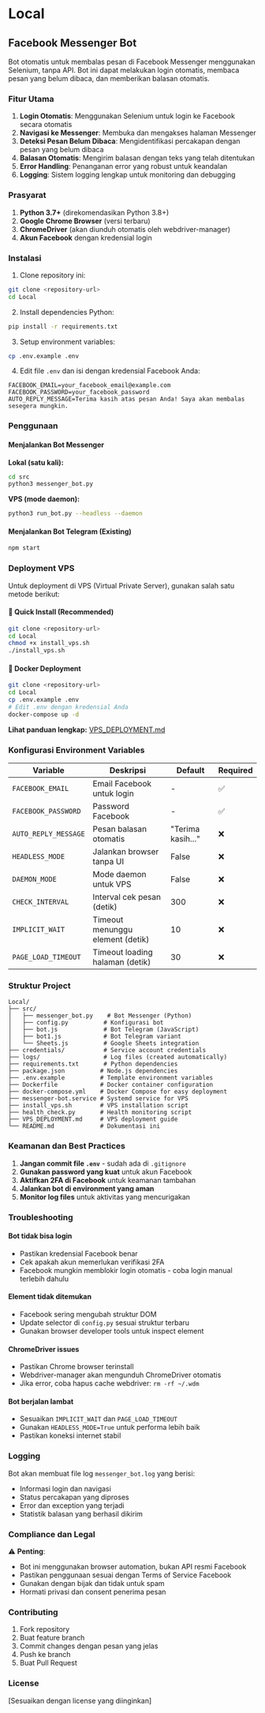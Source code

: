 # Local

## Facebook Messenger Bot

Bot otomatis untuk membalas pesan di Facebook Messenger menggunakan Selenium, tanpa API. Bot ini dapat melakukan login otomatis, membaca pesan yang belum dibaca, dan memberikan balasan otomatis.

### Fitur Utama

1. **Login Otomatis**: Menggunakan Selenium untuk login ke Facebook secara otomatis
2. **Navigasi ke Messenger**: Membuka dan mengakses halaman Messenger
3. **Deteksi Pesan Belum Dibaca**: Mengidentifikasi percakapan dengan pesan yang belum dibaca
4. **Balasan Otomatis**: Mengirim balasan dengan teks yang telah ditentukan
5. **Error Handling**: Penanganan error yang robust untuk keandalan
6. **Logging**: Sistem logging lengkap untuk monitoring dan debugging

### Prasyarat

1. **Python 3.7+** (direkomendasikan Python 3.8+)
2. **Google Chrome Browser** (versi terbaru)
3. **ChromeDriver** (akan diunduh otomatis oleh webdriver-manager)
4. **Akun Facebook** dengan kredensial login

### Instalasi

1. Clone repository ini:
```bash
git clone <repository-url>
cd Local
```

2. Install dependencies Python:
```bash
pip install -r requirements.txt
```

3. Setup environment variables:
```bash
cp .env.example .env
```

4. Edit file `.env` dan isi dengan kredensial Facebook Anda:
```env
FACEBOOK_EMAIL=your_facebook_email@example.com
FACEBOOK_PASSWORD=your_facebook_password
AUTO_REPLY_MESSAGE=Terima kasih atas pesan Anda! Saya akan membalas sesegera mungkin.
```

### Penggunaan

#### Menjalankan Bot Messenger

**Lokal (satu kali):**
```bash
cd src
python3 messenger_bot.py
```

**VPS (mode daemon):**
```bash
python3 run_bot.py --headless --daemon
```

#### Menjalankan Bot Telegram (Existing)

```bash
npm start
```

### Deployment VPS

Untuk deployment di VPS (Virtual Private Server), gunakan salah satu metode berikut:

#### 🚀 Quick Install (Recommended)
```bash
git clone <repository-url>
cd Local
chmod +x install_vps.sh
./install_vps.sh
```

#### 🐳 Docker Deployment
```bash
git clone <repository-url>
cd Local
cp .env.example .env
# Edit .env dengan kredensial Anda
docker-compose up -d
```

**Lihat panduan lengkap:** [VPS_DEPLOYMENT.md](VPS_DEPLOYMENT.md)

### Konfigurasi Environment Variables

| Variable | Deskripsi | Default | Required |
|----------|-----------|---------|----------|
| `FACEBOOK_EMAIL` | Email Facebook untuk login | - | ✅ |
| `FACEBOOK_PASSWORD` | Password Facebook | - | ✅ |
| `AUTO_REPLY_MESSAGE` | Pesan balasan otomatis | "Terima kasih..." | ❌ |
| `HEADLESS_MODE` | Jalankan browser tanpa UI | False | ❌ |
| `DAEMON_MODE` | Mode daemon untuk VPS | False | ❌ |
| `CHECK_INTERVAL` | Interval cek pesan (detik) | 300 | ❌ |
| `IMPLICIT_WAIT` | Timeout menunggu element (detik) | 10 | ❌ |
| `PAGE_LOAD_TIMEOUT` | Timeout loading halaman (detik) | 30 | ❌ |

### Struktur Project

```
Local/
├── src/
│   ├── messenger_bot.py    # Bot Messenger (Python)
│   ├── config.py          # Konfigurasi bot
│   ├── bot.js             # Bot Telegram (JavaScript)
│   ├── bot1.js            # Bot Telegram variant
│   └── Sheets.js          # Google Sheets integration
├── credentials/           # Service account credentials
├── logs/                  # Log files (created automatically)
├── requirements.txt       # Python dependencies
├── package.json          # Node.js dependencies
├── .env.example          # Template environment variables
├── Dockerfile            # Docker container configuration
├── docker-compose.yml    # Docker Compose for easy deployment
├── messenger-bot.service # Systemd service for VPS
├── install_vps.sh        # VPS installation script
├── health_check.py       # Health monitoring script
├── VPS_DEPLOYMENT.md     # VPS deployment guide
└── README.md             # Dokumentasi ini
```

### Keamanan dan Best Practices

1. **Jangan commit file `.env`** - sudah ada di `.gitignore`
2. **Gunakan password yang kuat** untuk akun Facebook
3. **Aktifkan 2FA di Facebook** untuk keamanan tambahan
4. **Jalankan bot di environment yang aman**
5. **Monitor log files** untuk aktivitas yang mencurigakan

### Troubleshooting

#### Bot tidak bisa login
- Pastikan kredensial Facebook benar
- Cek apakah akun memerlukan verifikasi 2FA
- Facebook mungkin memblokir login otomatis - coba login manual terlebih dahulu

#### Element tidak ditemukan
- Facebook sering mengubah struktur DOM
- Update selector di `config.py` sesuai struktur terbaru
- Gunakan browser developer tools untuk inspect element

#### ChromeDriver issues
- Pastikan Chrome browser terinstall
- Webdriver-manager akan mengunduh ChromeDriver otomatis
- Jika error, coba hapus cache webdriver: `rm -rf ~/.wdm`

#### Bot berjalan lambat
- Sesuaikan `IMPLICIT_WAIT` dan `PAGE_LOAD_TIMEOUT`
- Gunakan `HEADLESS_MODE=True` untuk performa lebih baik
- Pastikan koneksi internet stabil

### Logging

Bot akan membuat file log `messenger_bot.log` yang berisi:
- Informasi login dan navigasi
- Status percakapan yang diproses
- Error dan exception yang terjadi
- Statistik balasan yang berhasil dikirim

### Compliance dan Legal

⚠️ **Penting**: 
- Bot ini menggunakan browser automation, bukan API resmi Facebook
- Pastikan penggunaan sesuai dengan Terms of Service Facebook
- Gunakan dengan bijak dan tidak untuk spam
- Hormati privasi dan consent penerima pesan

### Contributing

1. Fork repository
2. Buat feature branch
3. Commit changes dengan pesan yang jelas
4. Push ke branch
5. Buat Pull Request

### License

[Sesuaikan dengan license yang diinginkan]